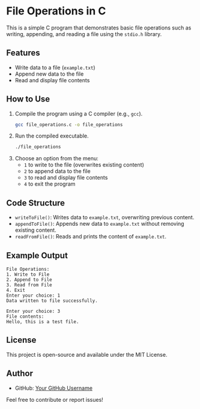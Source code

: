 # File Operations in C

This is a simple C program that demonstrates basic file operations such as writing, appending, and reading a file using the `stdio.h` library.

## Features
- Write data to a file (`example.txt`)
- Append new data to the file
- Read and display file contents

## How to Use
1. Compile the program using a C compiler (e.g., `gcc`).
    ```bash
    gcc file_operations.c -o file_operations
    ```
2. Run the compiled executable.
    ```bash
    ./file_operations
    ```
3. Choose an option from the menu:
    - `1` to write to the file (overwrites existing content)
    - `2` to append data to the file
    - `3` to read and display file contents
    - `4` to exit the program

## Code Structure
- `writeToFile()`: Writes data to `example.txt`, overwriting previous content.
- `appendToFile()`: Appends new data to `example.txt` without removing existing content.
- `readFromFile()`: Reads and prints the content of `example.txt`.

## Example Output
```
File Operations:
1. Write to File
2. Append to File
3. Read from File
4. Exit
Enter your choice: 1
Data written to file successfully.

Enter your choice: 3
File contents:
Hello, this is a test file.
```

## License
This project is open-source and available under the MIT License.

## Author
- GitHub: [Your GitHub Username](https://github.com/TechieRS)

Feel free to contribute or report issues!

